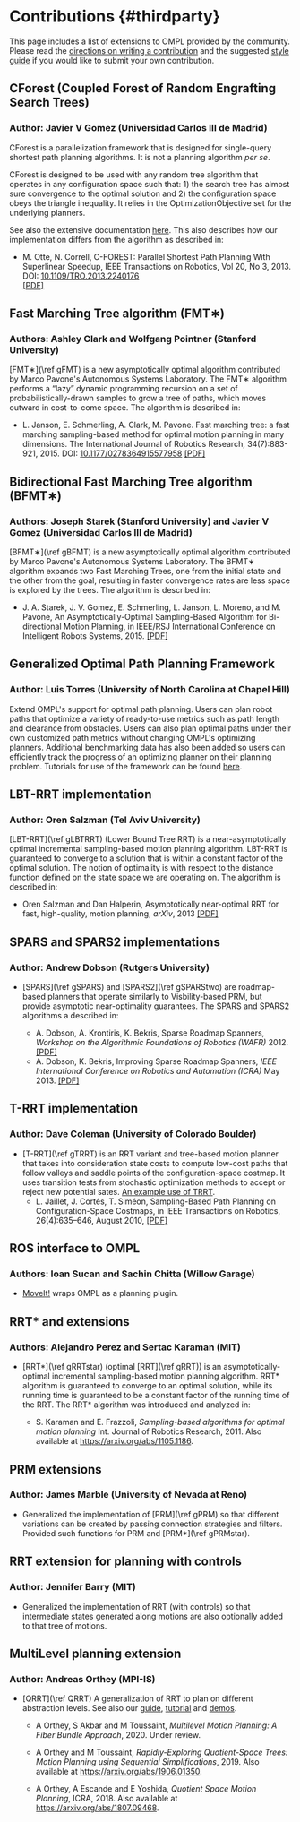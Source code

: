 # Contributions {#thirdparty}

This page includes a list of extensions to OMPL provided by the community. Please read the [directions on writing a contribution](contrib.html) and the suggested [style guide](styleGuide.html) if you would like to submit your own contribution.

## CForest (Coupled Forest of Random Engrafting Search Trees)

### Author: Javier V Gomez (Universidad Carlos III de Madrid)

CForest is a parallelization framework that is designed for single-query shortest
path planning algorithms. It is not a planning algorithm _per se_.

CForest is designed to be used with any random tree algorithm that operates
in any configuration space such that: 1) the search tree has almost sure
convergence to the optimal solution and 2) the configuration space obeys
the triangle inequality. It relies in the OptimizationObjective set for
the underlying planners.

See also the extensive documentation [here](CForest.html). This also describes how our implementation differs from the algorithm as described in:

- M. Otte, N. Correll, C-FOREST: Parallel Shortest Path Planning With
Superlinear Speedup, IEEE Transactions on Robotics, Vol 20, No 3, 2013.
DOI: [10.1109/TRO.2013.2240176](https://dx.doi.org/10.1109/TRO.2013.2240176)  
[[PDF]](https://dx.doi.org/10.1109/TRO.2013.2240176)

## Fast Marching Tree algorithm (FMT∗)

### Authors: Ashley Clark and Wolfgang Pointner (Stanford University)

[FMT∗](\ref gFMT) is a new asymptotically optimal algorithm contributed by Marco Pavone's Autonomous Systems Laboratory. The FMT∗ algorithm performs a “lazy” dynamic programming recursion on a set of probabilistically-drawn samples to grow a tree of paths, which moves outward in cost-to-come space. The algorithm is described in:

- L. Janson, E. Schmerling, A. Clark, M. Pavone. Fast marching tree: a fast marching sampling-based method for optimal motion planning in many dimensions. The International Journal of Robotics Research, 34(7):883-921, 2015. DOI: [10.1177/0278364915577958](https://dx.doi.org/10.1177/0278364915577958) [[PDF]](https://arxiv.org/pdf/1306.3532.pdf)

## Bidirectional Fast Marching Tree algorithm (BFMT∗)

### Authors: Joseph Starek (Stanford University) and Javier V Gomez (Universidad Carlos III de Madrid)

[BFMT∗](\ref gBFMT) is a new asymptotically optimal algorithm contributed by Marco Pavone's Autonomous Systems Laboratory. The BFMT∗ algorithm expands two Fast Marching Trees, one from the initial state and the other from the goal, resulting in faster convergence rates are less space is explored by the trees. The algorithm is described in:

- J. A. Starek, J. V. Gomez, E. Schmerling, L. Janson, L. Moreno, and M. Pavone, An Asymptotically-Optimal Sampling-Based Algorithm for Bi-directional Motion Planning, in IEEE/RSJ International Conference on Intelligent Robots Systems, 2015. [[PDF]](https://arxiv.org/pdf/1507.07602.pdf)

## Generalized Optimal Path Planning Framework

### Author: Luis Torres (University of North Carolina at Chapel Hill)

Extend OMPL's support for optimal path planning. Users can plan robot paths that optimize a variety of ready-to-use metrics such as path length and clearance from obstacles. Users can also plan optimal paths under their own customized path metrics without changing OMPL's optimizing planners. Additional benchmarking data has also been added so users can efficiently track the progress of an optimizing planner on their planning problem. Tutorials for use of the framework can be found [here](optimalPlanning.html).

## LBT-RRT implementation

### Author: Oren Salzman (Tel Aviv University)

[LBT-RRT](\ref gLBTRRT) (Lower Bound Tree RRT) is a near-asymptotically optimal incremental sampling-based motion planning algorithm. LBT-RRT is guaranteed to converge to a solution that is within a constant factor of the optimal solution. The notion of optimality is with respect to the distance function defined on the state space we are operating on. The algorithm is described in:

- Oren Salzman and Dan Halperin, Asymptotically near-optimal RRT for fast, high-quality, motion planning,
_arXiv_, 2013 [[PDF]](https://arxiv.org/pdf/1308.0189.pdf)

## SPARS and SPARS2 implementations

### Author: Andrew Dobson (Rutgers University)

- [SPARS](\ref gSPARS) and [SPARS2](\ref gSPARStwo) are roadmap-based planners that operate similarly to Visbility-based PRM, but provide asymptotic near-optimality guarantees. The SPARS and SPARS2 algorithms a described in:

  - A. Dobson, A. Krontiris, K. Bekris, Sparse Roadmap Spanners, _Workshop on the Algorithmic Foundations of Robotics (WAFR)_ 2012. [[PDF]](https://www.cs.rutgers.edu/~kb572/pubs/sparse_roadmap_spanner.pdf)
  - A. Dobson, K. Bekris, Improving Sparse Roadmap Spanners, _IEEE International Conference on Robotics and Automation (ICRA)_ May 2013. [[PDF]](https://www.cs.rutgers.edu/~kb572/pubs/spars2.pdf)

## T-RRT implementation

### Author: Dave Coleman (University of Colorado Boulder)

- [T-RRT](\ref gTRRT) is an RRT variant and tree-based motion planner that takes into consideration state costs to compute low-cost paths that follow valleys and saddle points of the configuration-space costmap. It uses transition tests from stochastic optimization methods to accept or reject new potential sates. [An example use of TRRT](https://github.com/davetcoleman/ompl_rviz_viewer).
  - L. Jaillet, J. Cortés, T. Siméon, Sampling-Based Path Planning on Configuration-Space Costmaps, in IEEE Transactions on Robotics, 26(4):635–646, August 2010, [[PDF]](https://homepages.laas.fr/nic/Papers/10TRO.pdf)

## ROS interface to OMPL

### Authors: Ioan Sucan and Sachin Chitta (Willow Garage)

- [MoveIt!](https://moveit.ros.org) wraps OMPL as a planning plugin.

## RRT* and extensions

### Authors: Alejandro Perez and Sertac Karaman (MIT)

- [RRT*](\ref gRRTstar) (optimal [RRT](\ref gRRT)) is an asymptotically-optimal incremental sampling-based motion planning algorithm. RRT* algorithm is guaranteed to converge to an optimal solution, while its running time is guaranteed to be a constant factor of the running time of the RRT. The RRT* algorithm was introduced and analyzed in:

  - S. Karaman and E. Frazzoli, _Sampling-based algorithms for optimal motion planning_ Int. Journal of Robotics Research, 2011. Also available at <https://arxiv.org/abs/1105.1186>.

## PRM extensions

### Author: James Marble (University of Nevada at Reno)

- Generalized the implementation of [PRM](\ref gPRM) so that different variations can be created by passing connection strategies and filters. Provided such functions for PRM and [PRM*](\ref gPRMstar).

## RRT extension for planning with controls

### Author: Jennifer Barry (MIT)

- Generalized the implementation of RRT (with controls) so that intermediate states generated along motions are also optionally added to that tree of motions.

## MultiLevel planning extension

### Author: Andreas Orthey (MPI-IS)

- [QRRT](\ref QRRT) A generalization of RRT to plan on different abstraction levels. See also our [guide](multiLevelPlanning.html), [tutorial](multiLevelPlanningTutorial.html) and [demos](group__demos.html).

  - A Orthey, S Akbar and M Toussaint, _Multilevel Motion Planning: A Fiber Bundle Approach_, 2020. Under review.

  - A Orthey and M Toussaint, _Rapidly-Exploring Quotient-Space Trees: Motion Planning using Sequential Simplifications_, 2019. Also available at <https://arxiv.org/abs/1906.01350>.

  - A Orthey, A Escande and E Yoshida, _Quotient Space Motion Planning_, ICRA, 2018. Also available at <https://arxiv.org/abs/1807.09468>.
